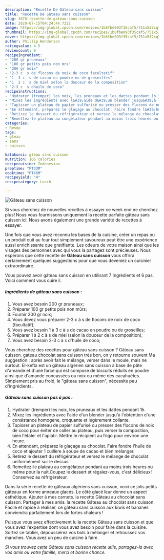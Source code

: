 ```yaml
---
description: "Recette De Gâteau sans cuisson"
title: "Recette De Gâteau sans cuisson"
slug: 3078-recette-de-gateau-sans-cuisson
date: 2020-07-15T04:24:44.722Z
image: https://img-global.cpcdn.com/recipes/1b8fbe093f35caf5/751x532cq70/gateau-sans-cuisson-photo-principale-de-la-recette.jpg
thumbnail: https://img-global.cpcdn.com/recipes/1b8fbe093f35caf5/751x532cq70/gateau-sans-cuisson-photo-principale-de-la-recette.jpg
cover: https://img-global.cpcdn.com/recipes/1b8fbe093f35caf5/751x532cq70/gateau-sans-cuisson-photo-principale-de-la-recette.jpg
author: Phillip Henderson
ratingvalue: 4.5
reviewcount: 9
recipeingredient:
- "200 gr pruneaux"
- "100 gr petits pois non mrs"
- "200 gr noix"
- "2-3 c  s de flocons de noix de coco facultatif"
- "1  3 c  s de cacao en poudre ou de groseilles"
- "1  2 c  s de miel selon la douceur de la composition"
- "2-3 c  s dhuile de coco"
recipeinstructions:
- "Hydrater (tremper) les noix, les pruneaux et les dattes pendant 1h."
- "Mixez les ingrédients avec l&#39;aide d&#39;un blender jusqu&#39;à l&#39;obtention d&#39;une consistance homogène, croquante et légèrement collante."
- "Tapisser un plateau de papier sulfurisé ou presser des flocons de noix de coco pour éviter de coller au plateau, puis verser la composition, bien l&#39;étaler et l&#39;aplatir. Mettre le récipient au frigo pour environ une heure."
- "En attendant, préparez le glaçage au chocolat. Faire fondre l&#39;huile de coco et ajouter 1 cuillère à soupe de cacao et bien mélanger."
- "Retirez le dessert du réfrigérateur et versez le mélange de chocolat uniformément sur le dessus."
- "Remettez-le plateau au congélateur pendant au moins trois heures ou même pour la nuit.Coupez le dessert et régalez-vous, c&#39;est délicieux! Conservez au réfrigérateur."
categories:
- Resep
tags:
- gteau
- sans
- cuisson

katakunci: gteau sans cuisson 
nutrition: 106 calories
recipecuisine: Indonesian
preptime: "PT33M"
cooktime: "PT45M"
recipeyield: "4"
recipecategory: Lunch

---
```



![Gâteau sans cuisson](https://img-global.cpcdn.com/recipes/1b8fbe093f35caf5/751x532cq70/gateau-sans-cuisson-photo-principale-de-la-recette.jpg)

Si vous cherchez de nouvelles recettes à essayer ce week end ne cherchez plus! Nous vous fournissons uniquement la recette parfaite gâteau sans cuisson ici. Nous avons également une grande variété de recettes à essayer.

Une fois que vous avez reconnu les bases de la cuisine, créer un repas ou un produit cuit au four tout simplement savoureux peut être une expérience aussi enrichissante que gratifiante. Les odeurs de votre maison ainsi que les visages des personnes avec qui vous la partagez sont précieuses. Nous espérons que cette recette de <strong> Gâteau sans cuisson </strong> vous offrira certainement quelques suggestions pour que vous deveniez un cuisinier extraordinaire.

<!--inarticleads1-->

Vous pouvez avoir gâteau sans cuisson en utilisant 7 Ingrédients et 6 pas. Voici comment vous cuire il.

##### Ingrédients de gâteau sans cuisson :

1. Vous avez besoin 200 gr pruneaux;
1. Préparer 100 gr petits pois non mûrs;
1. Fournir 200 gr noix;
1. Vous devez vous préparer 2-3 c à s de flocons de noix de coco (facultatif);
1. Vous avez besoin 1 à 3 c à s de cacao en poudre ou de groseilles;
1. Préparer 1 à 2 c à s de miel (selon la douceur de la composition);
1. Vous avez besoin 2-3 c à s d&#39;huile de coco;


Vous cherchez des recettes pour gâteau sans cuisson ? Gâteau sans cuisson. gateau chocolat sans cuisson très bon, on y retourne souvent Ma suggestion : après avoir fait le mélange, verser dans le moule, mais ne surtout. El-kefta est un gâteau algérien sans cuisson à base de pâte d&#39;amande et d&#39;une farce qui est compose de biscuits réduits en poudre ainsi que d&#39;amande concassées ou noix ou même des cacahuètes. Simplement pris au froid, le &#34;gâteau sans cuisson&#34;, nécessite peu d&#39;ingrédients. 

<!--inarticleads2-->

##### Gâteau sans cuisson pas à pas :

1. Hydrater (tremper) les noix, les pruneaux et les dattes pendant 1h.
1. Mixez les ingrédients avec l&#39;aide d&#39;un blender jusqu&#39;à l&#39;obtention d&#39;une consistance homogène, croquante et légèrement collante.
1. Tapisser un plateau de papier sulfurisé ou presser des flocons de noix de coco pour éviter de coller au plateau, puis verser la composition, bien l&#39;étaler et l&#39;aplatir. Mettre le récipient au frigo pour environ une heure.
1. En attendant, préparez le glaçage au chocolat. Faire fondre l&#39;huile de coco et ajouter 1 cuillère à soupe de cacao et bien mélanger.
1. Retirez le dessert du réfrigérateur et versez le mélange de chocolat uniformément sur le dessus.
1. Remettez-le plateau au congélateur pendant au moins trois heures ou même pour la nuit.Coupez le dessert et régalez-vous, c&#39;est délicieux! Conservez au réfrigérateur.


Dans la série recette de gâteaux algériens sans cuisson, voici ce jolis petits gâteaux en forme anneaux glacés. Le côté glacé leur donne un aspect esthétique. Ajouter à mes carnets. la recette Gâteau au chocolat sans cuisson. Partager à mes amis. la recette Gâteau au chocolat sans cuisson. Facile et rapide à réaliser, ce gâteau sans cuisson aux kiwis et bananes conviendra parfaitement lors de fortes chaleurs ! 

<!--inarticleads1-->

<p>
Puisque vous avez effectivement lu la recette Gâteau sans cuisson et que vous avez l'expertise dont vous avez besoin pour faire dans la cuisine. Sortez ce tablier, dépoussiérez vos bols à mélanger et retroussez vos manches. Vous avez un peu de cuisine à faire.
</p>

<p>
<i>Si vous trouvez cette Gâteau sans cuisson recette utile, partagez-la avec vos amis ou votre famille, merci et bonne chance.</i>
</p>
